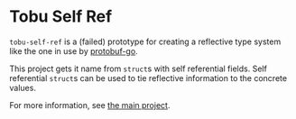 # Tobu Self Ref

`tobu-self-ref` is a (failed) prototype for creating a reflective type system like the one in use by
[protobuf-go](https://pkg.go.dev/google.golang.org/protobuf/reflect/protoreflect).

This project gets it name from `struct`s with self referential fields. Self referential `struct`s
can be used to tie reflective information to the concrete values.

For more information, see [the main project](https://github.com/ajguerrer/tobu).

